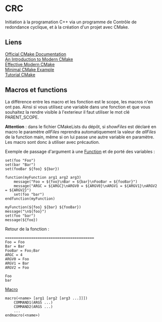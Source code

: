 # CRC
Initiation à la programation C++ via un programme de Contrôle de redondance cyclique,
et à la création d'un projet avec CMake.

## Liens
[Official CMake Documentation](https://cmake.org/cmake/help/v3.14/index.html)  
[An Introduction to Modern CMake](https://cliutils.gitlab.io/modern-cmake/)  
[Effective Modern CMake](https://gist.github.com/mbinna/c61dbb39bca0e4fb7d1f73b0d66a4fd1)  
[Minimal CMake Example](https://github.com/krux02/minimal_cmake_example)  
[Tutorial CMake](http://sirien.metz.supelec.fr/depot/SIR/TutorielCMake/index.html)

## Macros et functions
La différence entre les macro et les fonction est le scope, les macros n'en ont
pas. Ainsi si vous utilisez une variable dans une fonction et que vous souhaitez
la rendre visible à l'exterieur il faut utiliser le mot clé PARENT_SCOPE.

**Attention** : dans le fichier CMakeLists du dépôt, si *showFiles* est déclaré
en macro le paramètre  *allFiles* reprendra automatiquement la valeur de *allFiles*
de la function main, même si on lui passe une autre variable en paramètre. Les macro sont donc à utiliser avec précaution.

Exemple de passage d'argument à une [Function](https://cmake.org/cmake/help/latest/command/function.html#command:function) et de porté des variables :

    set(foo "Foo")
    set(bar "Bar")
    set(fooBar ${foo} ${bar})

    function(myFunction arg1 arg2 arg3)
        message("Foo = ${foo}\nBar = ${bar}\nFooBar = ${fooBar}")
        message("ARGC = ${ARGC}\nARGV0 = ${ARGV0}\nARGV1 = ${ARGV1}\nARGV2 = ${ARGV2}")
        set(foo "bar")
    endfunction(myFunction)

    myFunction(${foo} ${bar} ${fooBar})
    message("\n${foo}")
    set(foo "bar")
    message(${foo})

Retour de la fonction :

    =========================================
    Foo = Foo
    Bar = Bar
    FooBar = Foo;Bar
    ARGC = 4
    ARGV0 = Foo
    ARGV1 = Bar
    ARGV2 = Foo

    Foo
    bar


[Macro](https://cmake.org/cmake/help/v3.10/command/macro.html)

    macro(<name> [arg1 [arg2 [arg3 ...]]])
        COMMAND1(ARGS ...)
        COMMAND2(ARGS ...)
        ...
    endmacro(<name>)
